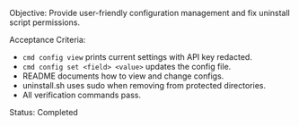 Objective: Provide user-friendly configuration management and fix uninstall script permissions.

Acceptance Criteria:
- `cmd config view` prints current settings with API key redacted.
- `cmd config set <field> <value>` updates the config file.
- README documents how to view and change configs.
- uninstall.sh uses sudo when removing from protected directories.
- All verification commands pass.

Status: Completed

